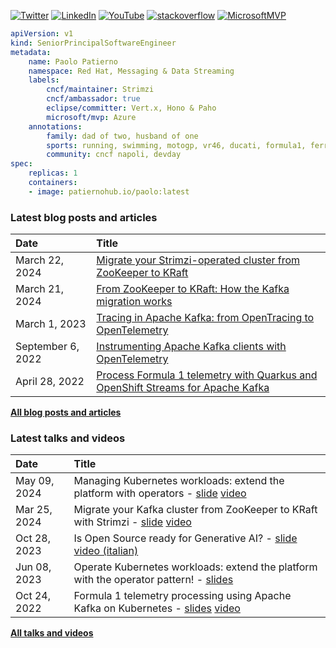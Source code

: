 [![Twitter](https://img.shields.io/badge/Twitter-1DA1F2?style=flat&logo=Twitter&logoColor=white&link=https://twitter.com/ppatierno)](https://twitter.com/ppatierno)
[![LinkedIn](https://img.shields.io/badge/LinkedIn-0077B5?style=flat&logo=LinkedIn&logoColor=white&link=https://www.linkedin.com/in/paolopatierno/)](https://www.linkedin.com/in/paolopatierno/)
[![YouTube](https://img.shields.io/badge/YouTube-red?style=flat&logo=YouTube&logoColor=white&link=https://www.youtube.com/channel/UCxVqQCMvXlQKuO4G6vSTRDQ)](https://www.youtube.com/@ppatierno)
[![stackoverflow](https://img.shields.io/static/v1?style=flat-square&logo=stackoverflow&label=&message=StackOverflow&color=5b5b5b&labelColor=5b5b5b)](https://stackoverflow.com/users/2210944/ppatierno)
[![MicrosoftMVP](https://img.shields.io/badge/-Microsoft%20MVP-blue?style=flat&link=https://mvp.microsoft.com/en-us/PublicProfile/5000734?fullName=Paolo%20Patierno)](https://mvp.microsoft.com/en-us/PublicProfile/5000734?fullName=Paolo%20Patierno)

```yaml
apiVersion: v1
kind: SeniorPrincipalSoftwareEngineer
metadata:
    name: Paolo Patierno
    namespace: Red Hat, Messaging & Data Streaming
    labels:
        cncf/maintainer: Strimzi
        cncf/ambassador: true
        eclipse/committer: Vert.x, Hono & Paho
        microsoft/mvp: Azure
    annotations:
        family: dad of two, husband of one
        sports: running, swimming, motogp, vr46, ducati, formula1, ferrari, ssc napoli
        community: cncf napoli, devday
spec:
    replicas: 1
    containers:
    - image: patiernohub.io/paolo:latest   
```

### Latest blog posts and articles

| Date          | Title |
|:--------------|:------|
| March 22, 2024 | [Migrate your Strimzi-operated cluster from ZooKeeper to KRaft](https://strimzi.io/blog/2024/03/22/strimzi-kraft-migration/) |
| March 21, 2024 | [From ZooKeeper to KRaft: How the Kafka migration works](https://strimzi.io/blog/2024/03/21/kraft-migration/) |
| March 1, 2023 | [Tracing in Apache Kafka: from OpenTracing to OpenTelemetry](https://strimzi.io/blog/2023/03/01/opentelemetry/) | 
| September 6, 2022 | [Instrumenting Apache Kafka clients with OpenTelemetry](https://opentelemetry.io/blog/2022/instrument-kafka-clients/) | 
| April 28, 2022 | [Process Formula 1 telemetry with Quarkus and OpenShift Streams for Apache Kafka](https://developers.redhat.com/articles/2022/04/28/process-formula-1-telemetry-quarkus-and-openshift-streams-apache-kafka) |

[**All blog posts and articles**](./BLOG_POSTS_ARTICLES.md)

### Latest talks and videos

| Date          | Title |
|:--------------|:------|
| May 09, 2024 | Managing Kubernetes workloads: extend the platform with operators - [slide](https://github.com/ppatierno/presentations/blob/main/2024/2024-05-09%20Managing%20Kubernetes%20workloads.pdf) [video](https://www.youtube.com/watch?v=uFpjLDxbbEA) |
| Mar 25, 2024 | Migrate your Kafka cluster from ZooKeeper to KRaft with Strimzi - [slide](https://github.com/ppatierno/presentations/blob/main/2024/2024-03-25%20Strimzi%20KRaft%20migration.pdf) [video](https://www.youtube.com/watch?v=CxTCgxiA2H8) |
| Oct 28, 2023 | Is Open Source ready for Generative AI? - [slide](https://github.com/ppatierno/presentations/blob/main/2023/2023-10-28%20Is%20Open%20Source%20ready%20for%20Generative%20AI.pdf) [video (italian)](https://youtu.be/QLYtS6kpNnE?t=10165) |
| Jun 08, 2023 | Operate Kubernetes workloads: extend the platform with the operator pattern! - [slides](https://github.com/ppatierno/presentations/blob/main/2023/2023-06-08%20Operate%20Kubernetes%20workloads%20extend%20the%20platform%20with%20the%20operator%20pattern.pdf) |
| Oct 24, 2022 | Formula 1 telemetry processing using Apache Kafka on Kubernetes - [slides](https://github.com/ppatierno/presentations/blob/main/2022/2022-10-24%20Formula%201%20telemetry%20processing%20using%20Apache%20Kafka%20on%20Kubernetes.pdf) [video](https://youtu.be/YWTa-DiVljY?t=26875) |

[**All talks and videos**](./TALKS_VIDEOS.md)
